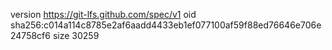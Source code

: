 version https://git-lfs.github.com/spec/v1
oid sha256:c014a114c8785e2af6aadd4433eb1ef077100af59f88ed76646e706e24758cf6
size 30259
